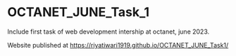 # OCTANET_JUNE_Task_1
Include first task of web development intership at octanet, june 2023.

Website published at  https://riyatiwari1919.github.io/OCTANET_JUNE_Task1/

